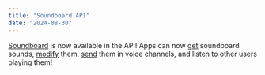 ```yaml
---
title: "Soundboard API"
date: "2024-08-30"
---
```


[Soundboard](#DOCS_RESOURCES_SOUNDBOARD) is now available in the API! Apps can now [get](#DOCS_RESOURCES_SOUNDBOARD/list-default-soundboard-sounds) soundboard sounds, [modify](#DOCS_RESOURCES_SOUNDBOARD/modify-guild-soundboard-sound) them, [send](#DOCS_RESOURCES_SOUNDBOARD/send-soundboard-sound) them in voice channels, and listen to other users playing them!
